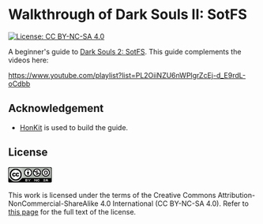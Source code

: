 # Walkthrough of Dark Souls II: SotFS

[![License: CC BY-NC-SA 4.0](https://img.shields.io/badge/License-CC%20BY--NC--SA%204.0-blue.svg)](http://creativecommons.org/licenses/by-nc-sa/4.0/)

A beginner's guide to
[Dark Souls 2: SotFS](https://store.steampowered.com/app/335300/DARK_SOULS_II_Scholar_of_the_First_Sin/).
This guide complements the videos here:

https://www.youtube.com/playlist?list=PL2OiiNZU6nWPlgrZcEj-d_E9rdL-oCdbb

<!-- ====================================================================== -->

## Acknowledgement

<!-- prettier-ignore -->
- [HonKit](https://github.com/honkit/honkit) is used to build the guide.

<!-- ====================================================================== -->

## License

![CC BY-NC-SA 4.0](image/cc.png "CC BY-NC-SA 4.0")

This work is licensed under the terms of the Creative Commons
Attribution-NonCommercial-ShareAlike 4.0 International (CC BY-NC-SA 4.0). Refer
to [this page](https://creativecommons.org/licenses/by-nc-sa/4.0/legalcode) for
the full text of the license.
